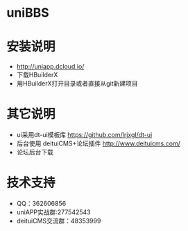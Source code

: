 # uniBBS
# 安装说明
* http://uniapp.dcloud.io/ 
* 下载HBuilderX 
* 用HBuilderX打开目录或者直接从git新建项目 
# 其它说明
* ui采用dt-ui模板库  https://github.com/lrjxgl/dt-ui 
* 后台使用 deituiCMS+论坛插件  http://www.deituicms.com/
* 论坛后台下载 [](https://github.com/lrjxgl/deituiCms_bbs)
# 技术支持
* QQ：362606856 
* uniAPP实战群:277542543
* deituiCMS交流群：48353999 
